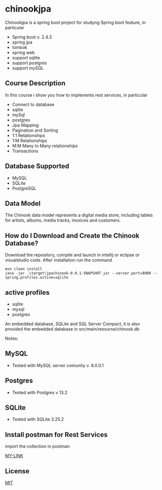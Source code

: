 # chinookjpa

Chinookjpa is a spring boot project for studyng Spring boot feature, in particular

- Spring boot v. 2.4.3
- spring jpa
- lombok
- spring web
- support sqlite
- support postgres
- support mySQL

## Course Description

In this course i show you how to implements rest services, in particular

- Connect to database
- sqlite
- mySql
- postgres
- Jpa Mapping
- Pagination and Sorting
- 1:1 Relationships
- 1:M Relationships
- M:M Many to Many relationships
- Transactions

## Database Supported

- MySQL
- SQLite
- PostgreSQL

## Data Model

The Chinook data model represents a digital media store, including tables for artists, albums, media tracks, invoices and customers.

## How do I Download and Create the Chinook Database?

Download the repository, compile and launch in intellij or eclipse or visualstudio code.
After installation run the command

```
mvn clean install
java -jar .\target\jpachinook-0.0.1-SNAPSHOT.jar --server.port=8080 --spring.profiles.active=sqlite
```

## active profiles

- sqlite
- mysql
- postgres

An embedded database, SQLite and SQL Server Compact, it is also provided the embedded database in src/main/resourse/chinook.db

Notes:

## MySQL

- Tested with MySQL server comunity v. 8.0.0.1

## Postgres

- Tested with Postgres v 13.2

## SQLite

- Tested with SQLite 3.25.2

## Install postman for Rest Services

import the collection in postman

[MY-LINK](ChinookJpa.postman_collection.json)

## License

[MIT](https://choosealicense.com/licenses/mit/)
